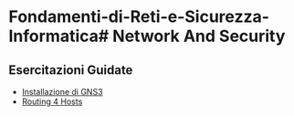 # Fondamenti-di-Reti-e-Sicurezza-Informatica# Network And Security

## Esercitazioni Guidate
* [Installazione di GNS3](https://github.com/fpacenza/Fondamenti-di-Reti-e-Sicurezza-Informatica/tree/main/Installazione%20GNS3)
* [Routing 4 Hosts](https://github.com/fpacenza/Fondamenti-di-Reti-e-Sicurezza-Informatica/tree/main/Routing%204%20hosts)